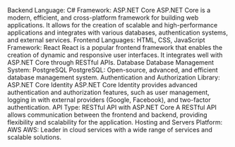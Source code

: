 Backend
Language: C#
Framework: ASP.NET Core
ASP.NET Core is a modern, efficient, and cross-platform framework for building web applications. It allows for the creation of scalable and high-performance applications and integrates with various databases, authentication systems, and external services.
Frontend
Languages: HTML, CSS, JavaScript
Framework: React
React is a popular frontend framework that enables the creation of dynamic and responsive user interfaces. It integrates well with ASP.NET Core through RESTful APIs.
Database
Database Management System: PostgreSQL
PostgreSQL: Open-source, advanced, and efficient database management system.
Authentication and Authorization
Library: ASP.NET Core Identity
ASP.NET Core Identity provides advanced authentication and authorization features, such as user management, logging in with external providers (Google, Facebook), and two-factor authentication.
API
Type: RESTful API with ASP.NET Core
A RESTful API allows communication between the frontend and backend, providing flexibility and scalability for the application.
Hosting and Servers
Platform: AWS
AWS: Leader in cloud services with a wide range of services and scalable solutions.

